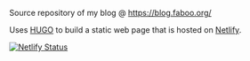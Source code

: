 
Source repository of my blog @ https://blog.faboo.org/

Uses [HUGO](https://gohugo.io/) to build a static web page that is hosted on [Netlify](https://netlifly.com).  

[![Netlify Status](https://api.netlify.com/api/v1/badges/dc21b9ba-01a9-4bb1-9def-aab7964ff2e3/deploy-status)](https://app.netlify.com/sites/blog-bert-radke/deploys)
